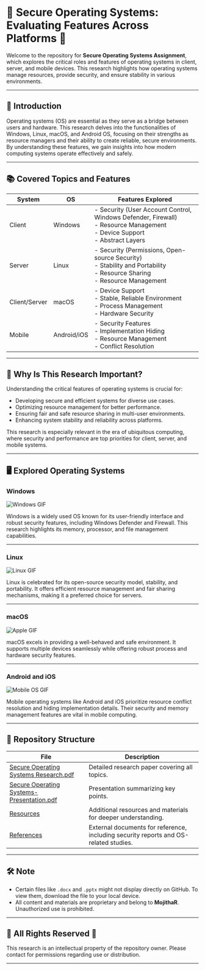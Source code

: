 # 🌟 Secure Operating Systems: Evaluating Features Across Platforms 🌟  

Welcome to the repository for **Secure Operating Systems Assignment**, which explores the critical roles and features of operating systems in client, server, and mobile devices. This research highlights how operating systems manage resources, provide security, and ensure stability in various environments.  

---

## 📝 Introduction  

Operating systems (OS) are essential as they serve as a bridge between users and hardware. This research delves into the functionalities of Windows, Linux, macOS, and Android OS, focusing on their strengths as resource managers and their ability to create reliable, secure environments. By understanding these features, we gain insights into how modern computing systems operate effectively and safely.  

---

## 📚 Covered Topics and Features  

| **System**   | **OS**        | **Features Explored**                                                                                      |
|--------------|---------------|-----------------------------------------------------------------------------------------------------------|
| Client       | Windows       | - Security (User Account Control, Windows Defender, Firewall) <br> - Resource Management <br> - Device Support <br> - Abstract Layers    |
| Server       | Linux         | - Security (Permissions, Open-source Security) <br> - Stability and Portability <br> - Resource Sharing <br> - Resource Management      |
| Client/Server| macOS         | - Device Support <br> - Stable, Reliable Environment <br> - Process Management <br> - Hardware Security |
| Mobile       | Android/iOS   | - Security Features <br> - Implementation Hiding <br> - Resource Management <br> - Conflict Resolution    |

---

## 🔑 Why Is This Research Important?  

Understanding the critical features of operating systems is crucial for:  
- Developing secure and efficient systems for diverse use cases.  
- Optimizing resource management for better performance.  
- Ensuring fair and safe resource sharing in multi-user environments.  
- Enhancing system stability and reliability across platforms.  

This research is especially relevant in the era of ubiquitous computing, where security and performance are top priorities for client, server, and mobile systems.

---

## 🖥️ Explored Operating Systems  

### Windows  
![Windows GIF](https://media.giphy.com/media/d5bk5kVbKYTlK/giphy.gif?cid=790b7611hynqhon1xkrq0lnhj9rs3bianed9i0dl4ipfmi7d&ep=v1_gifs_search&rid=giphy.gif&ct=g)  

Windows is a widely used OS known for its user-friendly interface and robust security features, including Windows Defender and Firewall. This research highlights its memory, processor, and file management capabilities.  

---

### Linux  
![Linux GIF](https://media.giphy.com/media/UGWpLb1b4KddktMz0y/giphy.gif?cid=790b76115rffk1n9p3tnkkb1hxfloauqlcdwo2irfi2e5rn6&ep=v1_gifs_search&rid=giphy.gif&ct=g)  

Linux is celebrated for its open-source security model, stability, and portability. It offers efficient resource management and fair sharing mechanisms, making it a preferred choice for servers.  

---

### macOS  
![Apple GIF](https://media.giphy.com/media/3oEduJjIJv13yhZNBu/giphy.gif?cid=790b7611hynqhon1xkrq0lnhj9rs3bianed9i0dl4ipfmi7d&ep=v1_gifs_search&rid=giphy.gif&ct=g)  

macOS excels in providing a well-behaved and safe environment. It supports multiple devices seamlessly while offering robust process and hardware security features.  

---

### Android and iOS  
![Mobile OS GIF](https://media.giphy.com/media/v1.Y2lkPTc5MGI3NjExNWZvanM2MTlxa2p1eTMyZDFqNWRtZXUwMXp3OXpobG15a3Bybjc2ZyZlcD12MV9naWZzX3NlYXJjaCZjdD1n/kCVIL0CLNWv2E/giphy.gif)  

Mobile operating systems like Android and iOS prioritize resource conflict resolution and hiding implementation details. Their security and memory management features are vital in mobile computing.  

---

## 📂 Repository Structure  

| **File**                                              | **Description**                                                                          |
|-------------------------------------------------------|------------------------------------------------------------------------------------------|
| [Secure Operating Systems Research.pdf](https://github.com/MojithaR/Secure-Operating-Systems/blob/main/Secure%20Operating%20Systems%20Research.pdf) | Detailed research paper covering all topics.                                           |
| [Secure Operating Systems-Presentation.pdf](https://github.com/MojithaR/Secure-Operating-Systems/blob/main/Secure%20Operating%20Systems-Presentation.pdf) | Presentation summarizing key points.                                                   |
| [Resources](https://github.com/MojithaR/Secure-Operating-Systems/tree/main/Resources)        | Additional resources and materials for deeper understanding.                            |
| [References](https://github.com/MojithaR/Secure-Operating-Systems/tree/main/References)      | External documents for reference, including security reports and OS-related studies.   |

---

## 🛠️ Note  
- Certain files like `.docx` and `.pptx` might not display directly on GitHub. To view them, download the file to your local device.  
- All content and materials are proprietary and belong to **MojithaR**. Unauthorized use is prohibited.  

---

## 🌟 All Rights Reserved 🌟  
This research is an intellectual property of the repository owner. Please contact for permissions regarding use or distribution.  

---  
